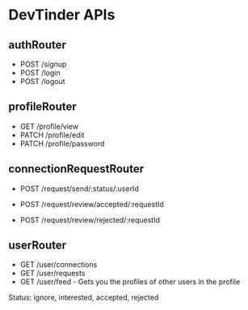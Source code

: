 # DevTinder APIs

## authRouter

- POST /signup
- POST /login
- POST /logout

## profileRouter

- GET /profile/view
- PATCH /profile/edit
- PATCH /profile/password

## connectionRequestRouter

<!-- - POST /request/send/interested/:userId
- POST /request/send/ignore/:userId -->

- POST /request/send/:status/:userId

- POST /request/review/accepted/:requestId
- POST /request/review/rejected/:requestId

## userRouter

- GET /user/connections
- GET /user/requests
- GET /user/feed - Gets you the profiles of other users in the profile

Status: ignore, interested, accepted, rejected
